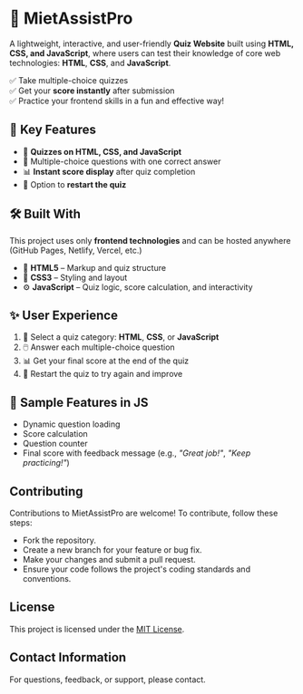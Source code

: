 # 🧠 MietAssistPro

A lightweight, interactive, and user-friendly **Quiz Website** built using **HTML, CSS, and JavaScript**, where users can test their knowledge of core web technologies: **HTML**, **CSS**, and **JavaScript**.

✅ Take multiple-choice quizzes  
✅ Get your **score instantly** after submission  
✅ Practice your frontend skills in a fun and effective way!


## 🎯 Key Features

- 🧪 **Quizzes on HTML, CSS, and JavaScript**
- 🧠 Multiple-choice questions with one correct answer
- 📊 **Instant score display** after quiz completion
- 🔁 Option to **restart the quiz**
  

## 🛠️ Built With

This project uses only **frontend technologies** and can be hosted anywhere (GitHub Pages, Netlify, Vercel, etc.)

- 🧱 **HTML5** – Markup and quiz structure
- 🎨 **CSS3** – Styling and layout
- ⚙️ **JavaScript** – Quiz logic, score calculation, and interactivity


## ✨ User Experience

1. 🧾 Select a quiz category: **HTML**, **CSS**, or **JavaScript**
2. 🖱️ Answer each multiple-choice question
3. 📊 Get your final score at the end of the quiz
4. 🔄 Restart the quiz to try again and improve



## 🧩 Sample Features in JS

- Dynamic question loading
- Score calculation
- Question counter
- Final score with feedback message (e.g., *"Great job!"*, *"Keep practicing!"*)


## Contributing

Contributions to MietAssistPro are welcome! To contribute, follow these steps:
- Fork the repository.
- Create a new branch for your feature or bug fix.
- Make your changes and submit a pull request.
- Ensure your code follows the project's coding standards and conventions.

## License

This project is licensed under the [MIT License](LICENSE).

## Contact Information

For questions, feedback, or support, please contact.

